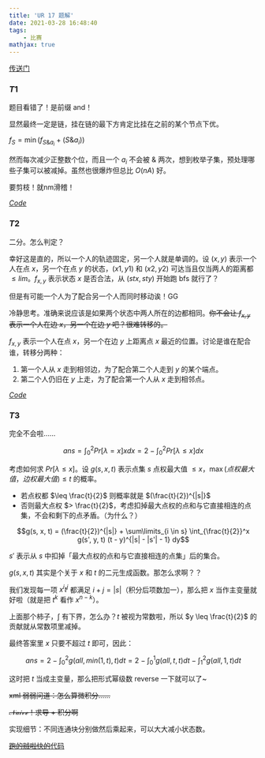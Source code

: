 ```yaml
---
title: 'UR 17 题解'
date: 2021-03-28 16:48:40
tags: 
    - 比赛
mathjax: true
---
```


[传送门](https://uoj.ac/contest/43)

### $T1$

题目看错了！是前缀 and！

显然最终一定是链，挂在链的最下方肯定比挂在之前的某个节点下优。

$f_S = \min( f_{S \& a_i} + (S \& a_i) )$

然而每次减少正整数个位，而且一个 $a_i$ 不会被 $\&$ 两次，想到枚举子集，预处理哪些子集可以被减掉。虽然也很爆炸但总比 $O(nA)$ 好。

要剪枝！就nm滑稽！

[$Code$](https://uoj.ac/submission/465235)

### $T2$

二分。怎么判定？

幸好这是直的，所以一个人的轨迹固定，另一个人就是单调的。设 $(x, y)$ 表示一个人在点 $x$，另一个在点 $y$ 的状态，$(x1, y1)$ 和 $(x2, y2)$ 可达当且仅当两人的距离都 $\leq lim$。$f_{x, y}$ 表示状态 $x$ 是否合法，从 $(stx, sty)$ 开始跑 bfs 就行了？

但是有可能一个人为了配合另一个人而同时移动诶！GG

冷静思考。准确来说应该是如果两个状态中两人所在的边都相同。~~你不会让 $f_{x, y}$ 表示一个人在边 $x$，另一个在边 $y$ 吧？很难转移的。~~

$f_{x, y}$ 表示一个人在点 $x$，另一个在边 $y$ 上距离点 $x$ 最近的位置。讨论是谁在配合谁，转移分两种：

1. 第一个人从 $x$ 走到相邻边，为了配合第二个人走到 $y$ 的某个端点。
2. 第二个人仍旧在 $y$ 上走，为了配合第一个人从 $x$ 走到相邻点。

[$Code$](https://uoj.ac/submission/465324)

### $T3$

完全不会啦……

$$ans = \int_0^2 Pr[\lambda = x]x dx = 2 - \int_0^2 Pr[\lambda \leq x] dx$$

考虑如何求 $Pr[\lambda \leq x]$。设 $g(s, x, t)$ 表示点集 $s$ 点权最大值 $\leq x$，$\max(点权最大值，边权最大值) \leq t$ 的概率。

- 若点权都 $\leq \frac{t}{2}$ 则概率就是 $(\frac{t}{2})^{|s|}$
- 否则最大点权 $> \frac{t}{2}$，考虑扣掉最大点权的点和与它直接相连的点集，不会和剩下的点矛盾。（为什么？）

$$g(s, x, t) = (\frac{t}{2})^{|s|} + \sum\limits_{i \in s} \int_{\frac{t}{2}}^x g(s', y, t) (t - y)^{|s| - |s'| - 1} dy$$

$s'$ 表示从 $s$ 中扣掉「最大点权的点和与它直接相连的点集」后的集合。

$g(s, x, t)$ 其实是个关于 $x$ 和 $t$ 的二元生成函数。那怎么求啊？？

我们发现每一项 $x^i t^j$ 都满足 $i + j = |s|$（积分后项数加一），那么把 $x$ 当作主变量就好啦（就是把 $t^k$ 看作 $x^{n - k}$）。

上面那个柿子，$\int$ 有下界，怎么办？$t$ 被视为常数啦，所以 $y \leq \frac{t}{2}$ 的贡献就从常数项里减掉。

最终答案里 $x$ 只要不超过 $t$ 即可，因此：

$$ans = 2 - \int_0^2 g(all, min(1, t), t) dt = 2 - \int_0^1 g(all, t, t) dt - \int_1^2 g(all, 1, t) dt$$

这时把 $t$ 当成主变量，那么把形式幂级数 reverse 一下就可以了~

~~xml 弱弱问道：怎么算微积分……~~

~~$\mathscr{Naive}$！求导 + 积分啊~~

实现细节：不同连通块分别做然后乘起来，可以大大减小状态数。

[~~跑的贼啦快的~~代码](https://uoj.ac/problem/372)